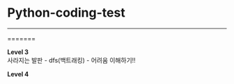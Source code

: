 # Python-coding-test
---
=======

**Level 3**     
사라지는 발판 - dfs(백트래킹)  - 어려움 이해하기!!

**Level 4**  
